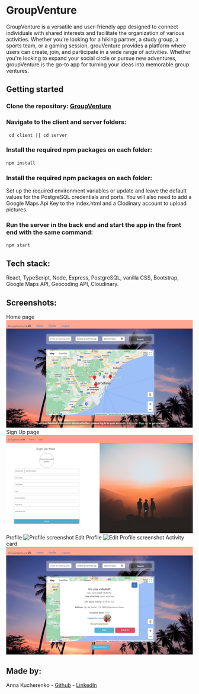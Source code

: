 
# **GroupVenture** 
GroupVenture is a versatile and user-friendly app designed to connect individuals with shared interests and facilitate the organization of various activities. Whether you're looking for a hiking partner, a study group, a sports team, or a gaming session, grouVenture provides a platform where users can create, join, and participate in a wide range of activities. Whether you're looking to expand your social circle or pursue new adventures, groupVenture is the go-to app for turning your ideas into memorable group ventures.

## **Getting started**
### Clone the repository: [GroupVenture](https://github.com/AnnaKucherenko1/GroupVenture)
### Navigate to the client and server folders:
```console
 cd client || cd server
```

### Install the required npm packages on each folder:

```console
npm install
```
### Install the required npm packages on each folder:
Set up the required environment variables or update and leave the default values for the PostgreSQL credentials and ports.
You will also need to add a Google Maps Api Key to the index.html and a Clodinary account to upload pictures. 
### Run the server in the back end and start the app in the front end with the same command:
```console
npm start 
```
## **Tech stack:** 
React, TypeScript, Node, Express, PostgreSQL, vanilla CSS, Bootstrap, Google Maps API, Geocoding API, Cloudinary. 
## **Screenshots**:
Home page
![Home page screenshot](./screenshots/homepage.png)
Sign Up page
![Signup page screenshot](./screenshots/signUp.png)
Profile
![Profile screenshot](./screenshots/profile.png)
Edit Profile
![Edit Profile screenshot](./screenshots/editProfile.png)
Activity card
![Activity card screenshot](./screenshots/activityCard.png)
## **Made by:** 
Anna Kucherenko - [Github](https://github.com/AnnaKucherenko1) - [LinkedIn](www.linkedin.com/in/anna-kucherenko1)